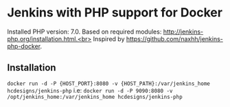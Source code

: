 # Jenkins with PHP support for Docker

Installed PHP version: 7.0. Based on required modules: http://jenkins-php.org/installation.html.<br>
Inspired by https://github.com/naxhh/jenkins-php-docker.

## Installation
`docker run -d -P {HOST_PORT}:8080 -v {HOST_PATH}:/var/jenkins_home hcdesigns/jenkins-php`
i.e:
`docker run -d -P 9090:8080 -v /opt/jenkins_home:/var/jenkins_home hcdesigns/jenkins-php`